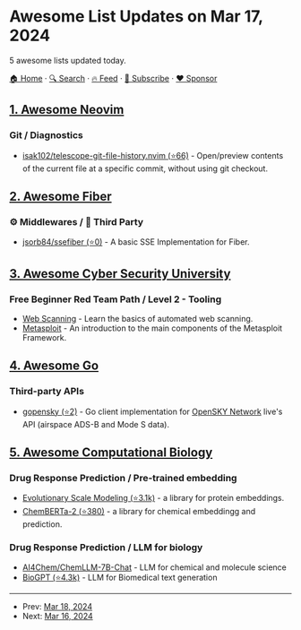 # Awesome List Updates on Mar 17, 2024

5 awesome lists updated today.

[🏠 Home](/README.md) · [🔍 Search](https://www.trackawesomelist.com/search/) · [🔥 Feed](https://www.trackawesomelist.com/rss.xml) · [📮 Subscribe](https://trackawesomelist.us17.list-manage.com/subscribe?u=d2f0117aa829c83a63ec63c2f&id=36a103854c) · [❤️  Sponsor](https://github.com/sponsors/theowenyoung)



## [1. Awesome Neovim](/content/rockerBOO/awesome-neovim/README.md)

### Git / Diagnostics

*   [isak102/telescope-git-file-history.nvim (⭐66)](https://github.com/isak102/telescope-git-file-history.nvim) - Open/preview contents of the current file at a specific commit, without using git checkout.

## [2. Awesome Fiber](/content/gofiber/awesome-fiber/README.md)

### ⚙️ Middlewares / 🌱 Third Party

*   [jsorb84/ssefiber (⭐0)](https://github.com/jsorb84/ssefiber) - A basic SSE Implementation for Fiber.

## [3. Awesome Cyber Security University](/content/brootware/awesome-cyber-security-university/README.md)

### Free Beginner Red Team Path / Level 2 - Tooling

*   [Web Scanning](https://tryhackme.com/room/rustscan) - Learn the basics of automated web scanning.
*   [Metasploit](https://tryhackme.com/room/metasploitintro) - An introduction to the main components of the Metasploit Framework.

## [4. Awesome Go](/content/avelino/awesome-go/README.md)

### Third-party APIs

*   [gopensky (⭐2)](https://github.com/navidys/gopensky) - Go client implementation for [OpenSKY Network](https://opensky-network.org/) live's API (airspace ADS-B and Mode S data).

## [5. Awesome Computational Biology](/content/inoue0426/awesome-computational-biology/README.md)

### Drug Response Prediction / Pre-trained embedding

*   [Evolutionary Scale Modeling (⭐3.1k)](https://github.com/facebookresearch/esm) - a library for protein embeddings.
*   [ChemBERTa-2 (⭐380)](https://github.com/seyonechithrananda/bert-loves-chemistry) - a library for chemical embeddingg and prediction.

### Drug Response Prediction / LLM for biology

*   [AI4Chem/ChemLLM-7B-Chat](https://huggingface.co/AI4Chem/ChemLLM-7B-Chat) - LLM for chemical and molecule science
*   [BioGPT (⭐4.3k)](https://github.com/microsoft/BioGPT) - LLM for Biomedical text generation

---

- Prev: [Mar 18, 2024](/content/2024/03/18/README.md)
- Next: [Mar 16, 2024](/content/2024/03/16/README.md)